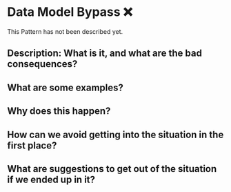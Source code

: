 # Data Model Bypass ❌

This Pattern has not been described yet.

## Description: What is it, and what are the bad consequences?

## What are some examples?

## Why does this happen?

## How can we avoid getting into the situation in the first place?

## What are suggestions to get out of the situation if we ended up in it?
